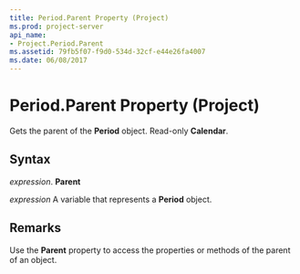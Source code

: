 ```yaml
---
title: Period.Parent Property (Project)
ms.prod: project-server
api_name:
- Project.Period.Parent
ms.assetid: 79fb5f07-f9d0-534d-32cf-e44e26fa4007
ms.date: 06/08/2017
---
```



# Period.Parent Property (Project)

Gets the parent of the  **Period** object. Read-only **Calendar**.


## Syntax

 _expression_. **Parent**

 _expression_ A variable that represents a **Period** object.


## Remarks

Use the  **Parent** property to access the properties or methods of the parent of an object.


